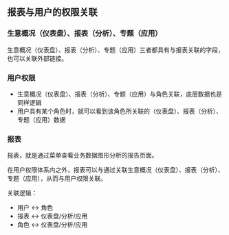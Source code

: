 ## 报表与用户的权限关联

### 生意概况（仪表盘）、报表（分析）、专题（应用）

生意概况（仪表盘）、报表（分析）、专题（应用）三者都具有与报表关联的字段，也可以关联外部链接。

### 用户权限

- 生意概况（仪表盘）、报表（分析）、专题（应用）与角色关联，底层数据也是同样逻辑
- 用户具有某个角色时，就可以看到该角色所关联的（仪表盘）、报表（分析）、专题（应用）数据

### 报表

报表，就是通过菜单查看业务数据图形分析的报告页面。

在用户权限体系内之外，报表可以与通过关联生意概况（仪表盘）、报表（分析）、专题（应用），从而与用户权限关联。

关联逻辑：

- 用户 <-> 角色
- 报表 <-> 仪表盘/分析/应用
- 角色 <-> 仪表盘/分析/应用




